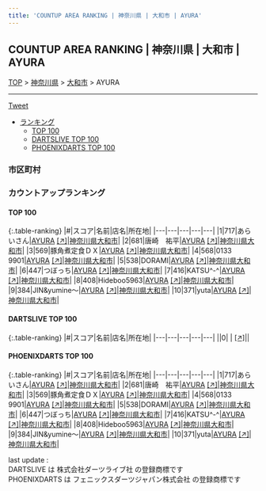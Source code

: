```yaml
---
title: 'COUNTUP AREA RANKING | 神奈川県 | 大和市 | AYURA'
---
```

## COUNTUP AREA RANKING | 神奈川県 | 大和市 | AYURA

[TOP](/darts/rank/) > [神奈川県](/darts/rank/神奈川県/) > [大和市](/darts/rank/神奈川県/大和市/) > AYURA

___

<a href="https://twitter.com/share?ref_src=twsrc%5Etfw" data-text="COUNTUP AREA RANKING | 神奈川県大和市AYURA" class="twitter-share-button" data-hashtags="DARTSLIVE,PHOENIXDARTS,darts,ダーツ" data-show-count="false">Tweet</a>

* [ランキング](#カウントアップランキング)
    * [TOP 100](#top-100)
    * [DARTSLIVE TOP 100](#dartslive-top-100)
    * [PHOENIXDARTS TOP 100](#phoenixdarts-top-100)

### 市区町村

<ul>

</ul>

### カウントアップランキング

#### TOP 100



{:.table-ranking}
|#|スコア|名前|店名|所在地|
|---|---|---|---|---|
|1|717|<span class="rank-name-pd">あらいさん</span>|<a href="/darts/rank/shops/64385.html">AYURA</a> <a href="https://vs.phoenixdarts.com/jp/shop/shopDetailInfo/s_64385?s_seq=64385">[↗]</a>|<a href="/darts/rank/神奈川県/大和市">神奈川県大和市</a>|
|2|681|<span class="rank-name-pd">唐崎　祐平</span>|<a href="/darts/rank/shops/64385.html">AYURA</a> <a href="https://vs.phoenixdarts.com/jp/shop/shopDetailInfo/s_64385?s_seq=64385">[↗]</a>|<a href="/darts/rank/神奈川県/大和市">神奈川県大和市</a>|
|3|569|<span class="rank-name-pd">豚角煮定食ＤＸ</span>|<a href="/darts/rank/shops/64385.html">AYURA</a> <a href="https://vs.phoenixdarts.com/jp/shop/shopDetailInfo/s_64385?s_seq=64385">[↗]</a>|<a href="/darts/rank/神奈川県/大和市">神奈川県大和市</a>|
|4|568|<span class="rank-name-pd">0133 9901</span>|<a href="/darts/rank/shops/64385.html">AYURA</a> <a href="https://vs.phoenixdarts.com/jp/shop/shopDetailInfo/s_64385?s_seq=64385">[↗]</a>|<a href="/darts/rank/神奈川県/大和市">神奈川県大和市</a>|
|5|538|<span class="rank-name-pd">DORAMI</span>|<a href="/darts/rank/shops/64385.html">AYURA</a> <a href="https://vs.phoenixdarts.com/jp/shop/shopDetailInfo/s_64385?s_seq=64385">[↗]</a>|<a href="/darts/rank/神奈川県/大和市">神奈川県大和市</a>|
|6|447|<span class="rank-name-pd">つぼっち</span>|<a href="/darts/rank/shops/64385.html">AYURA</a> <a href="https://vs.phoenixdarts.com/jp/shop/shopDetailInfo/s_64385?s_seq=64385">[↗]</a>|<a href="/darts/rank/神奈川県/大和市">神奈川県大和市</a>|
|7|416|<span class="rank-name-pd">KATSU^-^</span>|<a href="/darts/rank/shops/64385.html">AYURA</a> <a href="https://vs.phoenixdarts.com/jp/shop/shopDetailInfo/s_64385?s_seq=64385">[↗]</a>|<a href="/darts/rank/神奈川県/大和市">神奈川県大和市</a>|
|8|408|<span class="rank-name-pd">Hideboo5963</span>|<a href="/darts/rank/shops/64385.html">AYURA</a> <a href="https://vs.phoenixdarts.com/jp/shop/shopDetailInfo/s_64385?s_seq=64385">[↗]</a>|<a href="/darts/rank/神奈川県/大和市">神奈川県大和市</a>|
|9|384|<span class="rank-name-pd">JIN&amp;yumine〜</span>|<a href="/darts/rank/shops/64385.html">AYURA</a> <a href="https://vs.phoenixdarts.com/jp/shop/shopDetailInfo/s_64385?s_seq=64385">[↗]</a>|<a href="/darts/rank/神奈川県/大和市">神奈川県大和市</a>|
|10|371|<span class="rank-name-pd">yuta</span>|<a href="/darts/rank/shops/64385.html">AYURA</a> <a href="https://vs.phoenixdarts.com/jp/shop/shopDetailInfo/s_64385?s_seq=64385">[↗]</a>|<a href="/darts/rank/神奈川県/大和市">神奈川県大和市</a>|


#### DARTSLIVE TOP 100



{:.table-ranking}
|#|スコア|名前|店名|所在地|
|---|---|---|---|---|
||0|<span class="rank-name-dl"> </span>|<a href="/darts/rank/shops/.html"></a> <a href="">[↗]</a>|<a href="/darts/rank//"></a>|


#### PHOENIXDARTS TOP 100



{:.table-ranking}
|#|スコア|名前|店名|所在地|
|---|---|---|---|---|
|1|717|<span class="rank-name-pd">あらいさん</span>|<a href="/darts/rank/shops/64385.html">AYURA</a> <a href="https://vs.phoenixdarts.com/jp/shop/shopDetailInfo/s_64385?s_seq=64385">[↗]</a>|<a href="/darts/rank/神奈川県/大和市">神奈川県大和市</a>|
|2|681|<span class="rank-name-pd">唐崎　祐平</span>|<a href="/darts/rank/shops/64385.html">AYURA</a> <a href="https://vs.phoenixdarts.com/jp/shop/shopDetailInfo/s_64385?s_seq=64385">[↗]</a>|<a href="/darts/rank/神奈川県/大和市">神奈川県大和市</a>|
|3|569|<span class="rank-name-pd">豚角煮定食ＤＸ</span>|<a href="/darts/rank/shops/64385.html">AYURA</a> <a href="https://vs.phoenixdarts.com/jp/shop/shopDetailInfo/s_64385?s_seq=64385">[↗]</a>|<a href="/darts/rank/神奈川県/大和市">神奈川県大和市</a>|
|4|568|<span class="rank-name-pd">0133 9901</span>|<a href="/darts/rank/shops/64385.html">AYURA</a> <a href="https://vs.phoenixdarts.com/jp/shop/shopDetailInfo/s_64385?s_seq=64385">[↗]</a>|<a href="/darts/rank/神奈川県/大和市">神奈川県大和市</a>|
|5|538|<span class="rank-name-pd">DORAMI</span>|<a href="/darts/rank/shops/64385.html">AYURA</a> <a href="https://vs.phoenixdarts.com/jp/shop/shopDetailInfo/s_64385?s_seq=64385">[↗]</a>|<a href="/darts/rank/神奈川県/大和市">神奈川県大和市</a>|
|6|447|<span class="rank-name-pd">つぼっち</span>|<a href="/darts/rank/shops/64385.html">AYURA</a> <a href="https://vs.phoenixdarts.com/jp/shop/shopDetailInfo/s_64385?s_seq=64385">[↗]</a>|<a href="/darts/rank/神奈川県/大和市">神奈川県大和市</a>|
|7|416|<span class="rank-name-pd">KATSU^-^</span>|<a href="/darts/rank/shops/64385.html">AYURA</a> <a href="https://vs.phoenixdarts.com/jp/shop/shopDetailInfo/s_64385?s_seq=64385">[↗]</a>|<a href="/darts/rank/神奈川県/大和市">神奈川県大和市</a>|
|8|408|<span class="rank-name-pd">Hideboo5963</span>|<a href="/darts/rank/shops/64385.html">AYURA</a> <a href="https://vs.phoenixdarts.com/jp/shop/shopDetailInfo/s_64385?s_seq=64385">[↗]</a>|<a href="/darts/rank/神奈川県/大和市">神奈川県大和市</a>|
|9|384|<span class="rank-name-pd">JIN&amp;yumine〜</span>|<a href="/darts/rank/shops/64385.html">AYURA</a> <a href="https://vs.phoenixdarts.com/jp/shop/shopDetailInfo/s_64385?s_seq=64385">[↗]</a>|<a href="/darts/rank/神奈川県/大和市">神奈川県大和市</a>|
|10|371|<span class="rank-name-pd">yuta</span>|<a href="/darts/rank/shops/64385.html">AYURA</a> <a href="https://vs.phoenixdarts.com/jp/shop/shopDetailInfo/s_64385?s_seq=64385">[↗]</a>|<a href="/darts/rank/神奈川県/大和市">神奈川県大和市</a>|


<div class="footer border-top border-gray-light mt-5 pt-3 text-right text-gray">
    last update : <span style="font-weight: italic" id="foot_last_modified"></span><br />
    DARTSLIVE は 株式会社ダーツライブ社 の登録商標です<br />
    PHOENIXDARTS は フェニックスダーツジャパン株式会社 の登録商標です<br />
</div>

<script src="https://cdnjs.cloudflare.com/ajax/libs/jquery.tablesorter/2.31.3/js/jquery.tablesorter.min.js" integrity="sha512-qzgd5cYSZcosqpzpn7zF2ZId8f/8CHmFKZ8j7mU4OUXTNRd5g+ZHBPsgKEwoqxCtdQvExE5LprwwPAgoicguNg==" crossorigin="anonymous" referrerpolicy="no-referrer"></script>
<link rel="stylesheet" href="https://cdnjs.cloudflare.com/ajax/libs/jquery.tablesorter/2.31.3/css/theme.default.min.css" integrity="sha512-wghhOJkjQX0Lh3NSWvNKeZ0ZpNn+SPVXX1Qyc9OCaogADktxrBiBdKGDoqVUOyhStvMBmJQ8ZdMHiR3wuEq8+w==" crossorigin="anonymous" referrerpolicy="no-referrer" />
<script>
$(function() {
    $(".table-ranking").tablesorter({sortList:[[0, 0]]});
    $("#foot_last_modified").text(formatDate(new Date(document.lastModified), 'yyyy-MM-dd HH:mm:ss'));
});
</script>

<script async src="https://platform.twitter.com/widgets.js" charset="utf-8"></script>